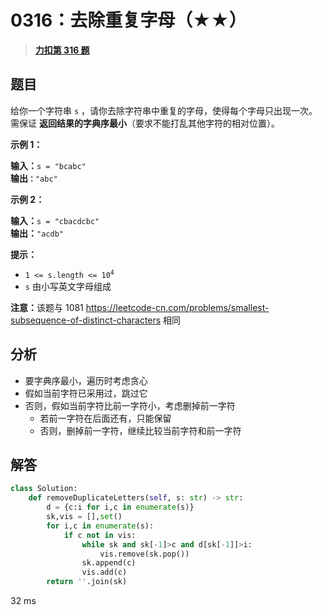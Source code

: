 # 0316：去除重复字母（★★）


> <u>**[力扣第 316 题](https://leetcode.cn/problems/remove-duplicate-letters/)**</u>

## 题目

<p>给你一个字符串 <code>s</code> ，请你去除字符串中重复的字母，使得每个字母只出现一次。需保证 <strong>返回结果的字典序最小</strong>（要求不能打乱其他字符的相对位置）。</p>



<p><strong>示例 1：</strong></p>

<pre>
<strong>输入：</strong><code>s = "bcabc"</code>
<strong>输出<code>：</code></strong><code>"abc"</code>
</pre>

<p><strong>示例 2：</strong></p>

<pre>
<strong>输入：</strong><code>s = "cbacdcbc"</code>
<strong>输出：</strong><code>"acdb"</code></pre>



<p><strong>提示：</strong></p>

<ul>
<li><code>1 &lt;= s.length &lt;= 10<sup>4</sup></code></li>
<li><code>s</code> 由小写英文字母组成</li>
</ul>



<p><strong>注意：</strong>该题与 1081 <a href="https://leetcode-cn.com/problems/smallest-subsequence-of-distinct-characters">https://leetcode-cn.com/problems/smallest-subsequence-of-distinct-characters</a> 相同</p>


## 分析

- 要字典序最小，遍历时考虑贪心
- 假如当前字符已采用过，跳过它
- 否则，假如当前字符比前一字符小，考虑删掉前一字符
	- 若前一字符在后面还有，只能保留
	- 否则，删掉前一字符，继续比较当前字符和前一字符

## 解答

```python
class Solution:
    def removeDuplicateLetters(self, s: str) -> str:
        d = {c:i for i,c in enumerate(s)}
        sk,vis = [],set()
        for i,c in enumerate(s):
            if c not in vis:
                while sk and sk[-1]>c and d[sk[-1]]>i:
                    vis.remove(sk.pop())
                sk.append(c)
                vis.add(c)
        return ''.join(sk)
```
32 ms
